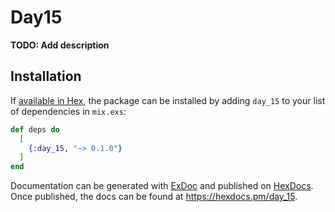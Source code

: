 # Day15

**TODO: Add description**

## Installation

If [available in Hex](https://hex.pm/docs/publish), the package can be installed
by adding `day_15` to your list of dependencies in `mix.exs`:

```elixir
def deps do
  [
    {:day_15, "~> 0.1.0"}
  ]
end
```

Documentation can be generated with [ExDoc](https://github.com/elixir-lang/ex_doc)
and published on [HexDocs](https://hexdocs.pm). Once published, the docs can
be found at <https://hexdocs.pm/day_15>.

